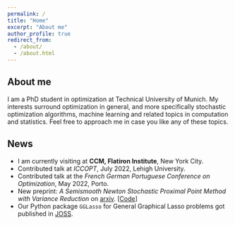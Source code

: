 ```yaml
---
permalink: /
title: "Home"
excerpt: "About me"
author_profile: true
redirect_from: 
  - /about/
  - /about.html
---
```


About me
-------------
I am a PhD student in optimization at Technical University of Munich. My interests surround optimization in general, and more specifically stochastic optimization algorithms, machine learning and related topics in computation and statistics. Feel free to approach me in case you like any of these topics.

News
----------
* I am currently visiting at **CCM, Flatiron Institute**, New York City.
* Contributed talk at *ICCOPT*, July 2022, Lehigh University.
* Contributed talk at the *French German Portuguese Conference on Optimization*, May 2022, Porto.
* New preprint: *A Semismooth Newton Stochastic Proximal Point Method with Variance Reduction* on [arxiv](https://arxiv.org/pdf/2204.00406.pdf). [[Code](https://github.com/fabian-sp/snspp)]
* Our Python package `GGLasso` for General Graphical Lasso problems got published in [JOSS](https://joss.theoj.org/papers/10.21105/joss.03865).
